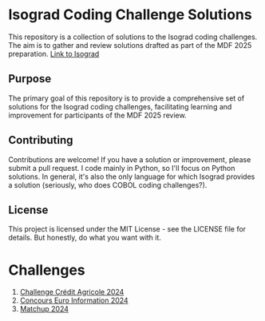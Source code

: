 # Isograd Coding Challenge Solutions

This repository is a collection of solutions to the Isograd coding challenges. The aim is to gather and review solutions drafted as part of the MDF 2025 preparation.
[Link to Isograd](https://www.isograd-testingservices.com/FR/solutions-challenges-de-code)

## Purpose
The primary goal of this repository is to provide a comprehensive set of solutions for the Isograd coding challenges, facilitating learning and improvement for participants of the MDF 2025 review.

## Contributing
Contributions are welcome! If you have a solution or improvement, please submit a pull request. I code mainly in Python, so I'll focus on Python solutions. In general, it's also the only language for which Isograd provides a solution (seriously, who does COBOL coding challenges?).

## License
This project is licensed under the MIT License - see the LICENSE file for details.
But honestly, do what you want with it.

# Challenges
1. [Challenge Crédit Agricole 2024](/Challenge_de_Code_Crédit_Agricole20_25.py)
2. [Concours Euro Information 2024](/Concours_Euro_Information_2024.py)
3. [Matchup 2024](/Matchup_2024.py)
